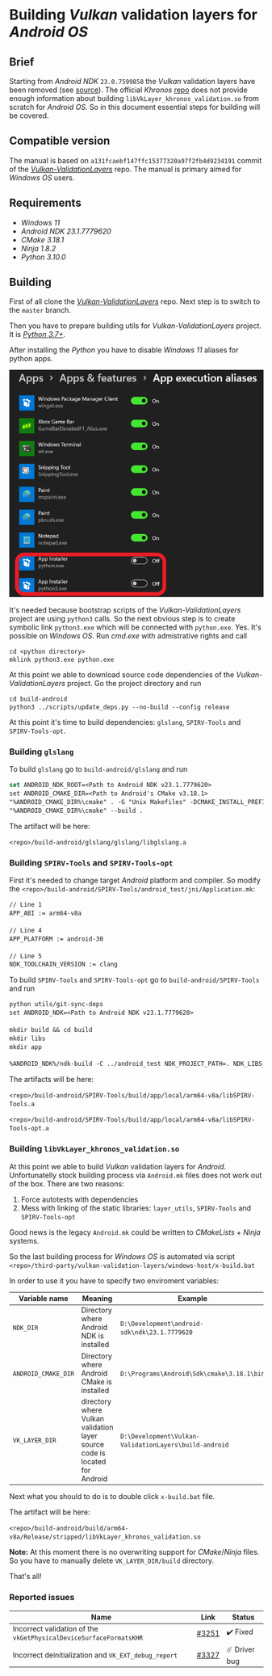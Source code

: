 # Building _Vulkan_ validation layers for _Android OS_

## Brief

Starting from _Android NDK_ `23.0.7599858` the _Vulkan_ validation layers have been removed (see [source](https://github.com/android/ndk/wiki/Changelog-r23)). The official _Khronos_ [repo](https://github.com/KhronosGroup/Vulkan-ValidationLayers) does not provide enough information about building `libVkLayer_khronos_validation.so` from scratch for _Android OS_. So in this document essential steps for building will be covered.

## Compatible version

The manual is based on `a131fcaebf147ffc15377320a97f2fb4d9234191` commit of the [_Vulkan-ValidationLayers_](https://github.com/KhronosGroup/Vulkan-ValidationLayers) repo. The manual is primary aimed for _Windows OS_ users.

## Requirements

- _Windows 11_
- _Android NDK 23.1.7779620_
- _CMake 3.18.1_
- _Ninja 1.8.2_
- _Python 3.10.0_

## Building

First of all clone the [_Vulkan-ValidationLayers_](https://github.com/KhronosGroup/Vulkan-ValidationLayers) repo. Next step is to switch to the `master` branch.

Then you have to prepare building utils for _Vulkan-ValidationLayers_ project. It is [_Python 3.7+_](https://www.python.org/).

After installing the _Python_ you have to disable _Windows 11_ aliases for python apps.

<img src="./images/python-windows-aliases.png" width="629" />

It's needed because bootstrap scripts of the _Vulkan-ValidationLayers_ project are using `python3` calls. So the next obvious step is to create symbolic link `python3.exe` which will be connected with `python.exe`. Yes. It's possible on _Windows OS_. Run _cmd.exe_ with admistrative rights and call

```batch
cd <python directory>
mklink python3.exe python.exe
```

At this point we able to download source code dependencies of the _Vulkan-ValidationLayers_ project. Go the project directory and run

```batch
cd build-android
python3 ../scripts/update_deps.py --no-build --config release
```

At this point it's time to build dependencies: `glslang`, `SPIRV-Tools` and `SPIRV-Tools-opt`.

### Building `glslang`

To build `glslang` go to `build-android/glslang` and run

```cmake
set ANDROID_NDK_ROOT=<Path to Android NDK v23.1.7779620>
set ANDROID_CMAKE_DIR=<Path to Android's CMake v3.18.1>
"%ANDROID_CMAKE_DIR%\cmake" . -G "Unix Makefiles" -DCMAKE_INSTALL_PREFIX=./install -DANDROID_ABI=arm64-v8a -DCMAKE_BUILD_TYPE=Release -DANDROID_STL=c++_static -DANDROID_PLATFORM=android-30 -DCMAKE_SYSTEM_NAME=Android -DANDROID_TOOLCHAIN=clang -DANDROID_ARM_MODE=arm -DCMAKE_MAKE_PROGRAM=%ANDROID_NDK_ROOT%/prebuilt/windows-x86_64/bin/make -DCMAKE_TOOLCHAIN_FILE=%ANDROID_NDK_ROOT%/build/cmake/android.toolchain.cmake
"%ANDROID_CMAKE_DIR%\cmake" --build .
```

The artifact will be here:

`<repo>/build-android/glslang/glslang/libglslang.a`

### Building `SPIRV-Tools` and `SPIRV-Tools-opt`

First it's needed to change target _Android_ platform and compiler. So modify the `<repo>/build-android/SPIRV-Tools/android_test/jni/Application.mk`:

```txt
// Line 1
APP_ABI := arm64-v8a

// Line 4
APP_PLATFORM := android-30

// Line 5
NDK_TOOLCHAIN_VERSION := clang
```

To build `SPIRV-Tools` and `SPIRV-Tools-opt` go to `build-android/SPIRV-Tools` and run

```txt
python utils/git-sync-deps
set ANDROID_NDK=<Path to Android NDK v23.1.7779620>

mkdir build && cd build
mkdir libs
mkdir app

%ANDROID_NDK%/ndk-build -C ../android_test NDK_PROJECT_PATH=. NDK_LIBS_OUT=%CD%\libs NDK_APP_OUT=%CD%\app
```

The artifacts will be here:

`<repo>/build-android/SPIRV-Tools/build/app/local/arm64-v8a/libSPIRV-Tools.a`

`<repo>/build-android/SPIRV-Tools/build/app/local/arm64-v8a/libSPIRV-Tools-opt.a`

### Building `libVkLayer_khronos_validation.so`

At this point we able to build _Vulkan_ validation layers for _Android_. Unfortunatelly stock building process via `Android.mk` files does not work out of the box. There are two reasons:

1) Force autotests with dependencies
2) Mess with linking of the static libraries: `layer_utils`, `SPIRV-Tools` and `SPIRV-Tools-opt`

Good news is the legacy `Android.mk` could be written to _CMakeLists_ + _Ninja_ systems.

So the last building process for _Windows OS_ is automated via script `<repo>/third-party/vulkan-validation-layers/windows-host/x-build.bat`

In order to use it you have to specify two enviroment variables:

Variable name | Meaning | Example
--- | --- | ---
`NDK_DIR` | Directory where Android NDK is installed | `D:\Development\android-sdk\ndk\23.1.7779620`
`ANDROID_CMAKE_DIR` | Directory where Android CMake is installed | `D:\Programs\Android\Sdk\cmake\3.18.1\bin`
`VK_LAYER_DIR` | directory where Vulkan validation layer source code is located for Android | `D:\Development\Vulkan-ValidationLayers\build-android`


Next what you should to do is to double click `x-build.bat` file.

The artifact will be here:

`<repo>/build-android/build/arm64-v8a/Release/stripped/libVkLayer_khronos_validation.so`

**Note:** At this moment there is no overwriting support for _CMake_/_Ninja_ files. So you have to manually delete `VK_LAYER_DIR/build` directory.

That's all!

### Reported issues

Name | Link | Status
--- | --- | ---
Incorrect validation of the `vkGetPhysicalDeviceSurfaceFormatsKHR` | [#3251](https://github.com/KhronosGroup/Vulkan-ValidationLayers/issues/3251) | ✔️ Fixed
Incorrect deinitialization and `VK_EXT_debug_report` | [#3327](https://github.com/KhronosGroup/Vulkan-ValidationLayers/issues/3327) | ☄️ Driver bug
